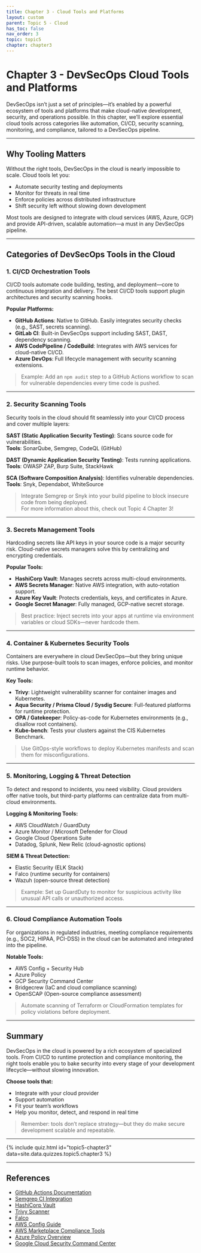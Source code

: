```yaml
---
title: Chapter 3 - Cloud Tools and Platforms
layout: custom
parent: Topic 5 - Cloud
has_toc: false
nav_order: 3
topic: topic5
chapter: chapter3
---
```


# Chapter 3 - DevSecOps Cloud Tools and Platforms

DevSecOps isn’t just a set of principles—it’s enabled by a powerful ecosystem of tools and platforms that make cloud-native development, security, and operations possible. In this chapter, we’ll explore essential cloud tools across categories like automation, CI/CD, security scanning, monitoring, and compliance, tailored to a DevSecOps pipeline.

---

## Why Tooling Matters

Without the right tools, DevSecOps in the cloud is nearly impossible to scale. Cloud tools let you:

- Automate security testing and deployments  
- Monitor for threats in real time  
- Enforce policies across distributed infrastructure  
- Shift security left without slowing down development  

Most tools are designed to integrate with cloud services (AWS, Azure, GCP) and provide API-driven, scalable automation—a must in any DevSecOps pipeline.

---

## Categories of DevSecOps Tools in the Cloud

### 1. CI/CD Orchestration Tools

CI/CD tools automate code building, testing, and deployment—core to continuous integration and delivery. The best CI/CD tools support plugin architectures and security scanning hooks.

**Popular Platforms:**

- **GitHub Actions**: Native to GitHub. Easily integrates security checks (e.g., SAST, secrets scanning).  
- **GitLab CI**: Built-in DevSecOps support including SAST, DAST, dependency scanning.  
- **AWS CodePipeline / CodeBuild**: Integrates with AWS services for cloud-native CI/CD.  
- **Azure DevOps**: Full lifecycle management with security scanning extensions.  

> Example: Add an `npm audit` step to a GitHub Actions workflow to scan for vulnerable dependencies every time code is pushed.

---

### 2. Security Scanning Tools

Security tools in the cloud should fit seamlessly into your CI/CD process and cover multiple layers:

**SAST (Static Application Security Testing)**: Scans source code for vulnerabilities.  
**Tools**: SonarQube, Semgrep, CodeQL (GitHub)

**DAST (Dynamic Application Security Testing)**: Tests running applications.  
**Tools**: OWASP ZAP, Burp Suite, StackHawk

**SCA (Software Composition Analysis)**: Identifies vulnerable dependencies.  
**Tools**: Snyk, Dependabot, WhiteSource

> Integrate Semgrep or Snyk into your build pipeline to block insecure code from being deployed.  
> For more information about this, check out Topic 4 Chapter 3!

---

### 3. Secrets Management Tools

Hardcoding secrets like API keys in your source code is a major security risk. Cloud-native secrets managers solve this by centralizing and encrypting credentials.

**Popular Tools:**

- **HashiCorp Vault**: Manages secrets across multi-cloud environments.  
- **AWS Secrets Manager**: Native AWS integration, with auto-rotation support.  
- **Azure Key Vault**: Protects credentials, keys, and certificates in Azure.  
- **Google Secret Manager**: Fully managed, GCP-native secret storage.  

> Best practice: Inject secrets into your apps at runtime via environment variables or cloud SDKs—never hardcode them.

---

### 4. Container & Kubernetes Security Tools

Containers are everywhere in cloud DevSecOps—but they bring unique risks. Use purpose-built tools to scan images, enforce policies, and monitor runtime behavior.

**Key Tools:**

- **Trivy**: Lightweight vulnerability scanner for container images and Kubernetes.  
- **Aqua Security / Prisma Cloud / Sysdig Secure**: Full-featured platforms for runtime protection.  
- **OPA / Gatekeeper**: Policy-as-code for Kubernetes environments (e.g., disallow root containers).  
- **Kube-bench**: Tests your clusters against the CIS Kubernetes Benchmark.  

> Use GitOps-style workflows to deploy Kubernetes manifests and scan them for misconfigurations.

---

### 5. Monitoring, Logging & Threat Detection

To detect and respond to incidents, you need visibility. Cloud providers offer native tools, but third-party platforms can centralize data from multi-cloud environments.

**Logging & Monitoring Tools:**

- AWS CloudWatch / GuardDuty  
- Azure Monitor / Microsoft Defender for Cloud  
- Google Cloud Operations Suite  
- Datadog, Splunk, New Relic (cloud-agnostic options)  

**SIEM & Threat Detection:**

- Elastic Security (ELK Stack)  
- Falco (runtime security for containers)  
- Wazuh (open-source threat detection)  

> Example: Set up GuardDuty to monitor for suspicious activity like unusual API calls or unauthorized access.

---

### 6. Cloud Compliance Automation Tools

For organizations in regulated industries, meeting compliance requirements (e.g., SOC2, HIPAA, PCI-DSS) in the cloud can be automated and integrated into the pipeline.

**Notable Tools:**

- AWS Config + Security Hub  
- Azure Policy  
- GCP Security Command Center  
- Bridgecrew (IaC and cloud compliance scanning)  
- OpenSCAP (Open-source compliance assessment)  

> Automate scanning of Terraform or CloudFormation templates for policy violations before deployment.

---

## Summary

DevSecOps in the cloud is powered by a rich ecosystem of specialized tools. From CI/CD to runtime protection and compliance monitoring, the right tools enable you to bake security into every stage of your development lifecycle—without slowing innovation.

**Choose tools that:**

- Integrate with your cloud provider  
- Support automation  
- Fit your team’s workflows  
- Help you monitor, detect, and respond in real time  

> Remember: tools don’t replace strategy—but they do make secure development scalable and repeatable.

---

{% include quiz.html
  id="topic5-chapter3"
  data=site.data.quizzes.topic5.chapter3
%}

---

## References

- [GitHub Actions Documentation](https://docs.github.com/en/actions)  
- [Semgrep CI Integration](https://semgrep.dev/docs/deployment/add-semgrep-to-ci)  
- [HashiCorp Vault](https://developer.hashicorp.com/vault)  
- [Trivy Scanner](https://github.com/aquasecurity/trivy)  
- [Falco](https://falco.org/)  
- [AWS Config Guide](https://docs.aws.amazon.com/config/latest/developerguide/evaluate-config.html)  
- [AWS Marketplace Compliance Tools](https://aws.amazon.com/marketplace/pp/prodview-yfh7zy22jbbt2)  
- [Azure Policy Overview](https://learn.microsoft.com/en-us/azure/governance/policy/overview)  
- [Google Cloud Security Command Center](https://cloud.google.com/security/products/security-command-center?hl=en)
